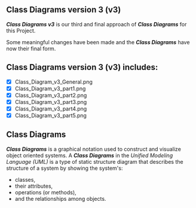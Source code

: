 ## Class Diagrams version 3 (v3)
**_Class Diagrams v3_** is our third and final approach of **_Class Diagrams_** for this Project.

Some meaningful changes have been made and the **_Class Diagrams_** have now their final form.

## Class Diagrams version 3 (v3) includes:
- [x] Class_Diagram_v3_General.png
- [x] Class_Diagram_v3_part1.png
- [x] Class_Diagram_v3_part2.png
- [x] Class_Diagram_v3_part3.png
- [x] Class_Diagram_v3_part4.png
- [x] Class_Diagram_v3_part5.png

## Class Diagrams
**_Class Diagrams_** is a graphical notation used to construct and visualize object oriented systems. 
A **_Class Diagrams_** in the _Unified Modeling Language (UML)_ is a type of static structure diagram that describes the structure of a system by showing the system's:

- classes,
- their attributes,
- operations (or methods),
- and the relationships among objects.




